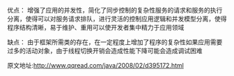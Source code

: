 优点：
增强了应用的并发性，简化了同步控制的复杂性服务的请求和服务的执行分离，使得可以对服务请求排队，进行灵活的控制应用逻辑和并发模型分离，使得程序结构清晰，易于维护、重用可以使开发者集中精力于应用领域

缺点：
由于框架所需类的存在，在一定程度上增加了程序的复杂性如果应用需要过多的活动对象，由于线程切换开销会造成性能下降可能会造成调试困难

原文地址:http://www.qqread.com/java/2008/02/d395172.html